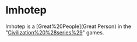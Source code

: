 # Imhotep

Imhotep is a [Great%20People](Great Person) in the "[Civilization%20%28series%29](Civilization)" games.